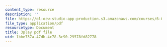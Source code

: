 ```yaml
---
content_type: resource
description: ''
file: https://ol-ocw-studio-app-production.s3.amazonaws.com/courses/6-0001-introduction-to-computer-science-and-programming-in-python-fall-2016/1bbe737a47db4c783c9029578fd82778_mrvBnZIEsZY.pdf
file_type: application/pdf
resourcetype: Document
title: 3play pdf file
uid: 1bbe737a-47db-4c78-3c90-29578fd82778
---
```

